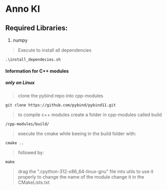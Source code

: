 # Anno KI
## Required Libraries:
1. numpy
> Execute to install all dependencies
    
    .\install_dependecies.sh


#### Information for C++ modules
##### only on Linux
> clone the pybind repo into cpp-modules

    git clone https://github.com/pybind/pybind11.git
> to compile c++ modules create a folder in cpp-modules called build 

    /cpp-modules/build/

> execute the cmake while beeing in the build folder with:

    cmake ..

> followed by:

    make

> drag the ".cpython-312-x86_64-linux-gnu" file into utils to use it properly
> to change the name of the module change it in the CMakeLists.txt